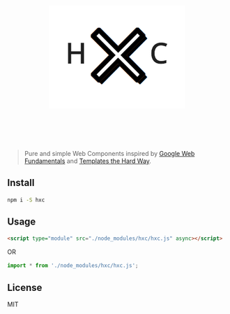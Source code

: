 <h1 align="center">
	<br>
	<img width="312" src="https://raw.githubusercontent.com/pinkhominid/hxc/master/logo.png" alt="Hardcore Components">
	<br>
	<br>
	<br>
</h1>

> Pure and simple Web Components inspired by [Google Web Fundamentals](https://developers.google.com/web/fundamentals/web-components/) and [Templates the Hard Way](https://github.com/matthewp/templates-the-hard-way).

## Install
```sh
npm i -S hxc
```

## Usage
```html
<script type="module" src="./node_modules/hxc/hxc.js" async></script>
```
OR
```javascript
import * from './node_modules/hxc/hxc.js';
```

## License
MIT